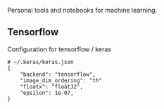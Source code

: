 Personal tools and notebooks for machine learning.


## Tensorflow

Configuration for tensorflow / keras

```
# ~/.keras/keras.json
{
    "backend": "tensorflow",
    "image_dim_ordering": "th"
    "floatx": "float32",
    "epsilon": 1e-07,
}
```

